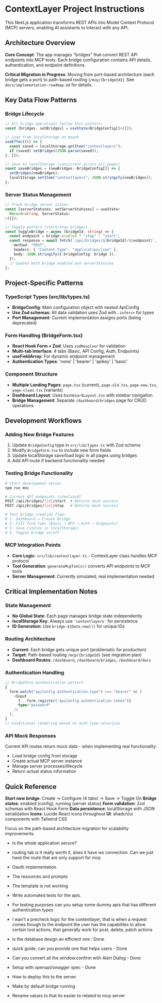 <!-- Use this file to provide workspace-specific custom instructions to Copilot. For more details, visit https://code.visualstudio.com/docs/copilot/copilot-customization#_use-a-githubcopilotinstructionsmd-file -->

# ContextLayer Project Instructions

This Next.js application transforms REST APIs into Model Context Protocol (MCP) servers, enabling AI assistants to interact with any API.

## Architecture Overview

**Core Concept**: The app manages "bridges" that convert REST API endpoints into MCP tools. Each bridge configuration contains API details, authentication, and endpoint definitions.

**Critical Migration in Progress**: Moving from port-based architecture (each bridge gets a port) to path-based routing (`/mcp/{bridgeId}`). See `docs/implementation-roadmap.md` for details.

## Key Data Flow Patterns

### Bridge Lifecycle

```typescript
// All bridge operations follow this pattern:
const [bridges, setBridges] = useState<BridgeConfig[]>([]);

// Load from localStorage on mount
useEffect(() => {
  const saved = localStorage.getItem("contextlayers");
  if (saved) setBridges(JSON.parse(saved));
}, []);

// Save to localStorage (consistent across all pages)
const saveBridges = (newBridges: BridgeConfig[]) => {
  setBridges(newBridges);
  localStorage.setItem("contextlayers", JSON.stringify(newBridges));
};
```

### Server Status Management

```typescript
// Track bridge server states
const [serverStatuses, setServerStatuses] = useState<
  Record<string, ServerStatus>
>({});

// Toggle pattern (start/stop bridges)
const toggleBridge = async (bridgeId: string) => {
  const endpoint = bridge.enabled ? "stop" : "start";
  const response = await fetch(`/api/bridges/${bridgeId}/${endpoint}`, {
    method: "POST",
    headers: { "Content-Type": "application/json" },
    body: JSON.stringify({ bridgeConfig: bridge }),
  });
  // Update both bridge.enabled and serverStatuses
};
```

## Project-Specific Patterns

### TypeScript Types (src/lib/types.ts)

- **BridgeConfig**: Main configuration object with nested ApiConfig
- **Use Zod schemas**: All data validation uses Zod with `.infer<>` for types
- **Port Management**: Current implementation assigns ports (being deprecated)

### Form Handling (BridgeForm.tsx)

- **React Hook Form + Zod**: Uses `zodResolver` for validation
- **Multi-tab Interface**: 4 tabs (Basic, API Config, Auth, Endpoints)
- **useFieldArray**: For dynamic endpoint management
- **Authentication Types**: 'none' | 'bearer' | 'apikey' | 'basic'

### Component Structure

- **Multiple Landing Pages**: `page.tsx` (current), `page-old.tsx`, `page-new.tsx`, `page-clean.tsx` (variants)
- **Dashboard Layout**: Uses `DashboardLayout.tsx` with sidebar navigation
- **Bridge Management**: Separate `/dashboard/bridges` page for CRUD operations

## Development Workflows

### Adding New Bridge Features

1. Update `BridgeConfig` type in `src/lib/types.ts` with Zod schema
2. Modify `BridgeForm.tsx` to include new form fields
3. Update localStorage save/load logic in all pages using bridges
4. Add API route if backend functionality needed

### Testing Bridge Functionality

```bash
# Start development server
npm run dev

# Current API endpoints (simulated)
POST /api/bridges/[id]/start  # Returns mock success
POST /api/bridges/[id]/stop   # Returns mock success

# Test bridge creation flow:
# 1. Dashboard → Create Bridge
# 2. Fill form tabs (Basic → API → Auth → Endpoints)
# 3. Save (stores in localStorage)
# 4. Toggle bridge on/off
```

### MCP Integration Points

- **Core Logic**: `src/lib/contextlayer.ts` - ContextLayer class handles MCP protocol
- **Tool Generation**: `generateMcpTools()` converts API endpoints to MCP tools
- **Server Management**: Currently simulated, real implementation needed

## Critical Implementation Notes

### State Management

- **No Global State**: Each page manages bridge state independently
- **localStorage Key**: Always use `'contextlayers'` for persistence
- **ID Generation**: Use `bridge-${Date.now()}` for unique IDs

### Routing Architecture

- **Current**: Each bridge gets unique port (problematic for production)
- **Target**: Path-based routing `/mcp/{bridgeId}` (see migration plan)
- **Dashboard Routes**: `/dashboard`, `/dashboard/bridges`, `/dashboard/docs`

### Authentication Handling

```typescript
// BridgeForm authentication pattern
{
  form.watch("apiConfig.authentication.type") === "bearer" && (
    <Input
      {...form.register("apiConfig.authentication.token")}
      type="password"
    />
  );
}
// Conditional rendering based on auth type selection
```

### API Mock Responses

Current API routes return mock data - when implementing real functionality:

- Load bridge config from storage
- Create actual MCP server instance
- Manage server processes/lifecycle
- Return actual status information

## Quick Reference

**Start new bridge**: Create → Configure (4 tabs) → Save → Toggle On
**Bridge states**: enabled (config), running (server status)
**Form validation**: Zod schemas with React Hook Form
**Data persistence**: localStorage with JSON serialization
**Icons**: Lucide React icons throughout
**UI**: shadcn/ui components with Tailwind CSS

Focus on the path-based architecture migration for scalability improvements.

- Is the whole application secure?
- routing tab is it really worth it, does it have ws connection. Can we just have the route that are only support for mcp
- Oauth implementation
- The resources and prompts
- The template is not working
- Write automated tests for the apis.
- For testing purposes can you setup some dummy apis that has different authentication types
- I wan't a precheck logic for the contextlayer, that is when a request comes though to the endpoint the user has the capabilites to allow certain tool actions, that generally work for post, delete, patch actions

- Is the database design an efficient one : Done
- quick guide, can you provide one that helps users - Done
- Can you convert all the window.confirm with Alert Dialog - Done
- Setup with openapi/swagger spec - Done
- How to deploy this to the server
- Make by default bridge running
- Rename values to that its easier to related to mcp server
